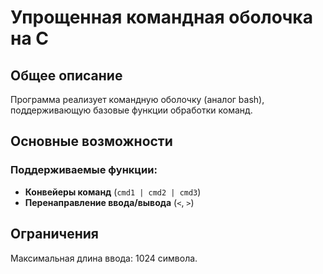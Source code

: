# Упрощенная командная оболочка на C

## Общее описание
Программа реализует командную оболочку (аналог bash), поддерживающую базовые функции обработки команд.

## Основные возможности

###  Поддерживаемые функции:
- **Конвейеры команд** (`cmd1 | cmd2 | cmd3`)
- **Перенаправление ввода/вывода** (`<`, `>`)

## Ограничения
Максимальная длина ввода: 1024 символа. 
